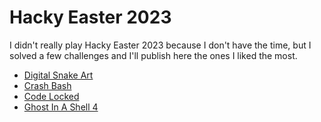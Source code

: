 # Hacky Easter 2023

I didn't really play Hacky Easter 2023 because I don't have the time, but I solved a few challenges and I'll publish here the ones I liked the most. 

- [Digital Snake Art](DigitalSnakeArt/README.md)
- [Crash Bash](CrashBash/README.md)
- [Code Locked](CodeLocked/README.md)
- [Ghost In A Shell 4](GhostInAShell/README.md)

